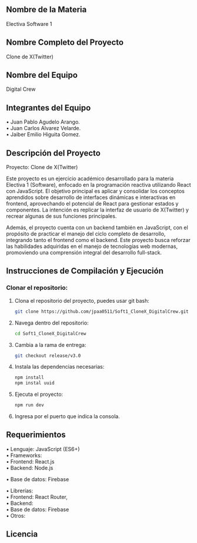 ## Nombre de la Materia
Electiva Software 1

## Nombre Completo del Proyecto
Clone de X(Twitter)

## Nombre del Equipo
Digital Crew

## Integrantes del Equipo
• Juan Pablo Agudelo Arango.  
• Juan Carlos Alvarez Velarde.  
• Jaiber Emilio Higuita Gomez.  

## Descripción del Proyecto
Proyecto: Clone de X(Twitter)  

Este proyecto es un ejercicio académico desarrollado para la materia Electiva 1 (Software), enfocado en la programación reactiva utilizando React con JavaScript. El objetivo principal es aplicar y consolidar los conceptos aprendidos sobre desarrollo de interfaces dinámicas e interactivas en frontend, aprovechando el potencial de React para gestionar estados y componentes. La intención es replicar la interfaz de usuario de X(Twitter) y recrear algunas de sus funciones principales.  

Además, el proyecto cuenta con un backend también en JavaScript, con el propósito de practicar el manejo del ciclo completo de desarrollo, integrando tanto el frontend como el backend. Este proyecto busca reforzar las habilidades adquiridas en el manejo de tecnologías web modernas, promoviendo una comprensión integral del desarrollo full-stack.

## Instrucciones de Compilación y Ejecución

### Clonar el repositorio:
1. Clona el repositorio del proyecto, puedes usar git bash:
   ```bash
   git clone https://github.com/jpaa0511/Soft1_CloneX_DigitalCrew.git
2. Navega dentro del repositorio:
   ```bash
   cd Soft1_CloneX_DigitalCrew
3. Cambia a la rama de entrega:
   ```bash
   git checkout release/v3.0
4. Instala las dependencias necesarias:
   ```bash
   npm install
   npm instal uuid
5. Ejecuta el proyecto:
   ```bash
   npm run dev
6. Ingresa por el puerto que indica la consola.

## Requerimientos
• Lenguaje: JavaScript (ES6+)  
• Frameworks:  
   • Frontend: React.js  
   • Backend: Node.js  

• Base de datos: Firebase  


• Librerías:  
   • Frontend: React Router,  
   • Backend:  
• Base de datos: Firebase  
• Otros:  

## Licencia
